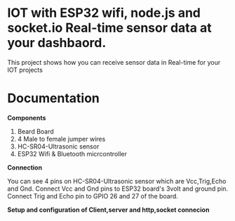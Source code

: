 # IOT with ESP32 wifi, node.js and socket.io Real-time sensor data at your dashbaord.
This project shows how you can receive sensor data in Real-time for your IOT projects
# Documentation
<b>Components</b>
1. Beard Board
2. 4 Male to female jumper wires
3. HC-SR04-Ultrasonic sensor
4. ESP32 Wifi & Bluetooth micrcontroller

<b>Connection</b>

You can see 4 pins on HC-SR04-Ultrasonic sensor which are Vcc,Trig,Echo and Gnd. Connect Vcc and Gnd pins to ESP32 board's 3volt and ground pin. Connect Trig and Echo pin to GPIO 26 and 27 of the board.

<b>Setup and configuration of Client,server and http,socket connecion</b>
